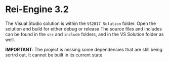 # Rei-Engine 3.2

The Visual Studio solution is within the `VS2017 Solution` folder.
Open the solution and build for either debug or release
The source files and includes can be found in the `src` and `include` folders, and
in the VS Solution folder as well.

**IMPORTANT**: The project is missing some dependencies that are 
still being sortrd out. It cannot be built in its current state
